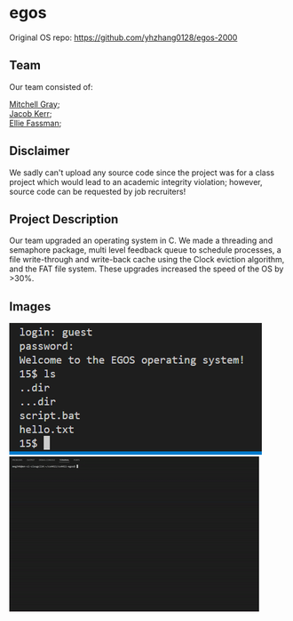 # egos
Original OS repo: https://github.com/yhzhang0128/egos-2000

## Team 
Our team consisted of:<br>

[Mitchell Gray](https://github.com/MitchellGray100);<br>
[Jacob Kerr](https://github.com/jakejack13);<br>
[Ellie Fassman](https://www.linkedin.com/in/eleftheriafassman/);<br>

## Disclaimer
We sadly can't upload any source code since the project was for a class project which would lead to an academic integrity violation; however, source code can be requested by job recruiters!

## Project Description
Our team upgraded an operating system in C. We made a threading and semaphore package, multi level feedback queue to schedule processes, a file write-through and write-back cache using the Clock eviction algorithm, and the FAT file system. These upgrades increased the speed of the OS by >30%.

## Images
![Login Screen](https://github.com/MitchellGray100/egos/blob/main/readMeImages/Login.PNG)<br>
![Bootup](https://github.com/MitchellGray100/egos/blob/main/readMeImages/Bootup.gif)
